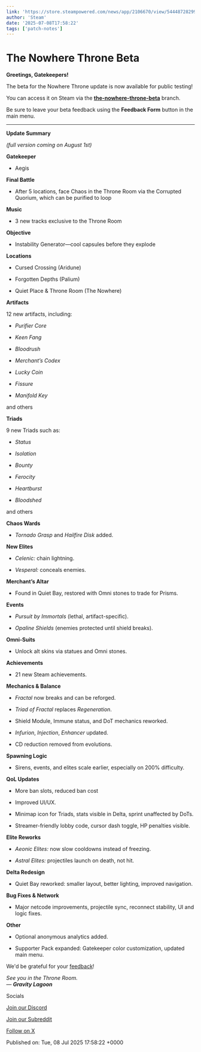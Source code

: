```yaml
---
link: 'https://store.steampowered.com/news/app/2106670/view/544487282992746468'
author: 'Steam'
date: '2025-07-08T17:58:22'
tags: ['patch-notes']
---
```


# The Nowhere Throne Beta

<div class="bb_h2"><b>Greetings, Gatekeepers!</b></div><p class="bb_paragraph">The beta for the Nowhere Throne update is now available for public testing!</p><p class="bb_paragraph">You can access it on Steam via the <u><b>the-nowhere-throne-beta</b></u> branch.</p><p class="bb_paragraph"></p><p class="bb_paragraph">Be sure to leave your beta feedback using the <b>Feedback Form</b> button in the main menu.</p><hr /><div class="bb_h1"><b>Update Summary</b></div><p class="bb_paragraph"><i>(full version coming on August 1st)</i></p><p class="bb_paragraph"></p><div class="bb_h3"><b>Gatekeeper</b></div><ul class="bb_ul"><li><p class="bb_paragraph">Aegis</p></li></ul><div class="bb_h3"><b>Final Battle</b></div><ul class="bb_ul"><li><p class="bb_paragraph">After 5 locations, face Chaos in the Throne Room via the Corrupted Quorium, which can be purified to loop</p></li></ul><div class="bb_h3"><b>Music</b></div><ul class="bb_ul"><li><p class="bb_paragraph">3 new tracks exclusive to the Throne Room</p></li></ul><div class="bb_h3"><b>Objective</b></div><ul class="bb_ul"><li><p class="bb_paragraph">Instability Generator—cool capsules before they explode</p></li></ul><div class="bb_h3"><b>Locations</b></div><ul class="bb_ul"><li><p class="bb_paragraph">Cursed Crossing (Aridune)</p></li><li><p class="bb_paragraph">Forgotten Depths (Palium)</p></li><li><p class="bb_paragraph">Quiet Place & Throne Room (The Nowhere)</p></li></ul><div class="bb_h3"><b>Artifacts</b></div><p class="bb_paragraph">12 new artifacts, including:</p><ul class="bb_ul"><li><p class="bb_paragraph"><i>Purifier Core</i></p></li><li><p class="bb_paragraph"><i>Keen Fang</i></p></li><li><p class="bb_paragraph"><i>Bloodrush</i></p></li><li><p class="bb_paragraph"><i>Merchant’s Codex</i></p></li><li><p class="bb_paragraph"><i>Lucky Coin</i></p></li><li><p class="bb_paragraph"><i>Fissure</i></p></li><li><p class="bb_paragraph"><i>Manifold Key</i></p></li></ul><p class="bb_paragraph">and others</p><div class="bb_h3"><b>Triads</b></div><p class="bb_paragraph">9 new Triads such as:</p><ul class="bb_ul"><li><p class="bb_paragraph"><i>Status</i></p></li><li><p class="bb_paragraph"><i>Isolation</i></p></li><li><p class="bb_paragraph"><i>Bounty</i></p></li><li><p class="bb_paragraph"><i>Ferocity</i></p></li><li><p class="bb_paragraph"><i>Heartburst</i></p></li><li><p class="bb_paragraph"><i>Bloodshed</i></p></li></ul><p class="bb_paragraph">and others</p><div class="bb_h3"><b>Chaos Wards</b></div><ul class="bb_ul"><li><p class="bb_paragraph"><i>Tornado Grasp</i> and <i>Hailfire Disk</i> added.</p></li></ul><div class="bb_h3"><b>New Elites</b></div><ul class="bb_ul"><li><p class="bb_paragraph"><i>Celenic:</i> chain lightning.</p></li><li><p class="bb_paragraph"><i>Vesperal:</i> conceals enemies.</p></li></ul><div class="bb_h3"><b>Merchant’s Altar</b></div><ul class="bb_ul"><li><p class="bb_paragraph">Found in Quiet Bay, restored with Omni stones to trade for Prisms.</p></li></ul><div class="bb_h3"><b>Events</b></div><ul class="bb_ul"><li><p class="bb_paragraph"><i>Pursuit by Immortals</i> (lethal, artifact-specific).</p></li><li><p class="bb_paragraph"><i>Opaline Shields</i> (enemies protected until shield breaks).</p></li></ul><div class="bb_h3"><b>Omni-Suits</b></div><ul class="bb_ul"><li><p class="bb_paragraph">Unlock alt skins via statues and Omni stones.</p></li></ul><div class="bb_h3"><b>Achievements</b></div><ul class="bb_ul"><li><p class="bb_paragraph">21 new Steam achievements.</p></li></ul><div class="bb_h3"><b>Mechanics & Balance</b></div><ul class="bb_ul"><li><p class="bb_paragraph"><i>Fractal</i> now breaks and can be reforged.</p></li><li><p class="bb_paragraph"><i>Triad of Fractal</i> replaces <i>Regeneration</i>.</p></li><li><p class="bb_paragraph">Shield Module, Immune status, and DoT mechanics reworked.</p></li><li><p class="bb_paragraph"><i>Infurion</i>, <i>Injection</i>, <i>Enhancer</i> updated.</p></li><li><p class="bb_paragraph">CD reduction removed from evolutions.</p></li></ul><div class="bb_h3"><b>Spawning Logic</b></div><ul class="bb_ul"><li><p class="bb_paragraph">Sirens, events, and elites scale earlier, especially on 200% difficulty.</p></li></ul><div class="bb_h3"><b>QoL Updates</b></div><ul class="bb_ul"><li><p class="bb_paragraph">More ban slots, reduced ban cost</p></li><li><p class="bb_paragraph">Improved UI/UX.</p></li><li><p class="bb_paragraph">Minimap icon for Triads, stats visible in Delta, sprint unaffected by DoTs.</p></li><li><p class="bb_paragraph">Streamer-friendly lobby code, cursor dash toggle, HP penalties visible.</p></li></ul><div class="bb_h3"><b>Elite Reworks</b></div><ul class="bb_ul"><li><p class="bb_paragraph"><i>Aeonic Elites:</i> now slow cooldowns instead of freezing.</p></li><li><p class="bb_paragraph"><i>Astral Elites:</i> projectiles launch on death, not hit.</p></li></ul><div class="bb_h3"><b>Delta Redesign</b></div><ul class="bb_ul"><li><p class="bb_paragraph">Quiet Bay reworked: smaller layout, better lighting, improved navigation.</p></li></ul><div class="bb_h3"><b>Bug Fixes & Network</b></div><ul class="bb_ul"><li><p class="bb_paragraph">Major netcode improvements, projectile sync, reconnect stability, UI and logic fixes.</p></li></ul><div class="bb_h3"><b>Other</b></div><ul class="bb_ul"><li><p class="bb_paragraph">Optional anonymous analytics added.</p></li><li><p class="bb_paragraph">Supporter Pack expanded: Gatekeeper color customization, updated main menu.</p></li></ul><p class="bb_paragraph"></p><div class="bb_h3">We'd be grateful for your <a class="bb_link" href="https://steamcommunity.com/linkfilter/?u=https%3A%2F%2Fforms.gle%2FF9goeBGNch1BV7sH7" rel=" noopener" target="_blank">feedback</a>!</div><p class="bb_paragraph"></p><p class="bb_paragraph"><i>See you in the Throne Room.</i><br /><i>— <b>Gravity Lagoon</b></i></p><p class="bb_paragraph"></p><div class="bb_h2">Socials</div><p class="bb_paragraph"><a class="bb_link" href="https://steamcommunity.com/linkfilter/?u=https%3A%2F%2Fdiscord.gg%2Fgravitylagoon" rel=" noopener" target="_blank">Join our Discord</a></p><p class="bb_paragraph"><a class="bb_link" href="https://www.reddit.com/r/Gatekeeper/" rel="" target="_blank">Join our Subreddit</a></p><p class="bb_paragraph"><a class="bb_link" href="https://steamcommunity.com/linkfilter/?u=https%3A%2F%2Fx.com%2Fgatekeeper_game" rel=" noopener" target="_blank">Follow on X</a></p>

Published on: Tue, 08 Jul 2025 17:58:22 +0000